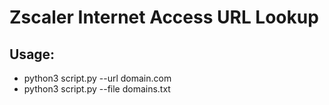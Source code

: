 # Zscaler Internet Access URL Lookup

## Usage:

- python3 script.py --url domain.com
- python3 script.py --file domains.txt
